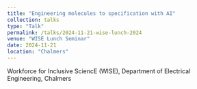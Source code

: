```yaml
---
title: "Engineering molecules to specification with AI"
collection: talks
type: "Talk"
permalink: /talks/2024-11-21-wise-lunch-2024
venue: "WISE Lunch Seminar"
date: 2024-11-21
location: "Chalmers"
---
```


Workforce for Inclusive SciencE (WISE), Department of Electrical Engineering, Chalmers
